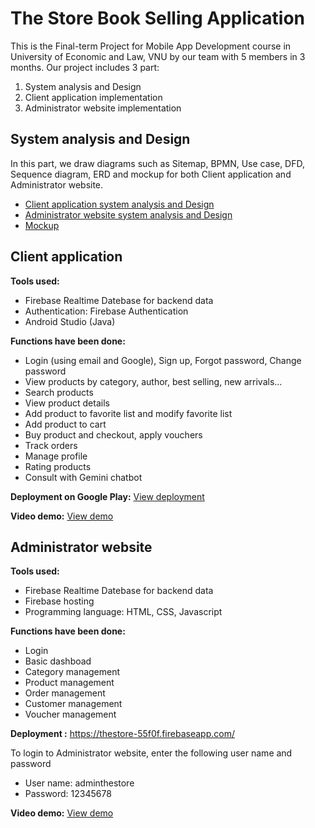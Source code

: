 # The Store Book Selling Application 
This is the Final-term Project for Mobile App Development course in University of Economic and Law, VNU by our team with 5 members in 3 months. Our project includes 3 part:
1. System analysis and Design
2. Client application implementation
3. Administrator website implementation
## System analysis and Design
In this part, we draw diagrams such as Sitemap, BPMN, Use case, DFD, Sequence diagram, ERD and mockup for both Client application and Administrator website.
* [Client application system analysis and Design](https://github.com/thaoong/M_Commerce_Project/tree/main/SystemAnalysisAndDesign/MobileApplication)
* [Administrator website system analysis and Design](https://github.com/thaoong/M_Commerce_Project/tree/main/SystemAnalysisAndDesign/AdministratorWebsite)
* [Mockup](https://www.figma.com/design/KJ1WK27ga3z6hIPUjcEcKo/The-Store)
  
## Client application
**Tools used:** 
* Firebase Realtime Datebase for backend data
* Authentication: Firebase Authentication
* Android Studio (Java)

**Functions have been done:**
* Login (using email and Google), Sign up, Forgot password, Change password
* View products by category, author, best selling, new arrivals...
* Search products
* View product details
* Add product to favorite list and modify favorite list
* Add product to cart
* Buy product and checkout, apply vouchers
* Track orders
* Manage profile
* Rating products
* Consult with Gemini chatbot

**Deployment on Google Play:** [View deployment](https://play.google.com/store/apps/details?id=com.nguyenthithao.thestore)

**Video demo:** [View demo](https://youtu.be/x75G108RwGY)
## Administrator website
**Tools used:** 
* Firebase Realtime Datebase for backend data
* Firebase hosting
* Programming language: HTML, CSS, Javascript

**Functions have been done:**
* Login
* Basic dashboad
* Category management
* Product management
* Order management
* Customer management
* Voucher management
  
**Deployment :** https://thestore-55f0f.firebaseapp.com/

To login to Administrator website, enter the following user name and password
* User name: adminthestore
* Password: 12345678

**Video demo:** [View demo](https://youtu.be/efnTAfnCaR8)
